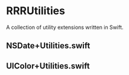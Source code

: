 # RRRUtilities

A collection of utility extensions written in Swift.

## NSDate+Utilities.swift

## UIColor+Utilities.swift
